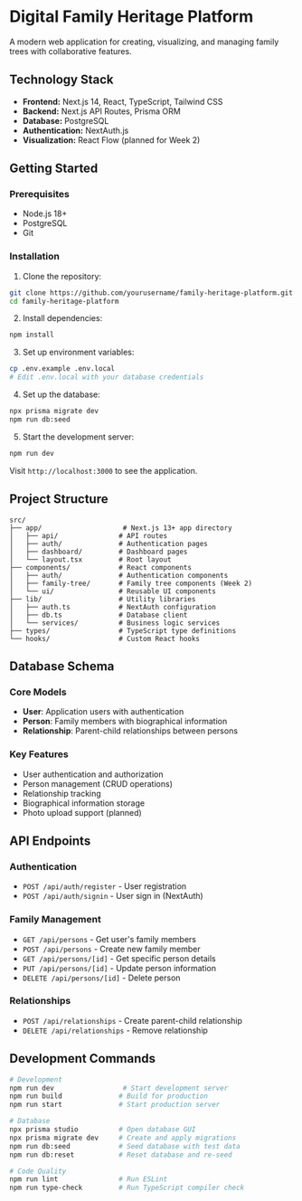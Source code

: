 # Digital Family Heritage Platform

A modern web application for creating, visualizing, and managing family trees with collaborative features.

## Technology Stack

- **Frontend:** Next.js 14, React, TypeScript, Tailwind CSS
- **Backend:** Next.js API Routes, Prisma ORM
- **Database:** PostgreSQL
- **Authentication:** NextAuth.js
- **Visualization:** React Flow (planned for Week 2)

## Getting Started

### Prerequisites

- Node.js 18+
- PostgreSQL
- Git

### Installation

1. Clone the repository:
```bash
git clone https://github.com/yourusername/family-heritage-platform.git
cd family-heritage-platform
```

2. Install dependencies:
```bash
npm install
```

3. Set up environment variables:
```bash
cp .env.example .env.local
# Edit .env.local with your database credentials
```

4. Set up the database:
```bash
npx prisma migrate dev
npm run db:seed
```

5. Start the development server:
```bash
npm run dev
```

Visit `http://localhost:3000` to see the application.

## Project Structure

```
src/
├── app/                    # Next.js 13+ app directory
│   ├── api/               # API routes
│   ├── auth/              # Authentication pages
│   ├── dashboard/         # Dashboard pages
│   └── layout.tsx         # Root layout
├── components/            # React components
│   ├── auth/              # Authentication components
│   ├── family-tree/       # Family tree components (Week 2)
│   └── ui/                # Reusable UI components
├── lib/                   # Utility libraries
│   ├── auth.ts            # NextAuth configuration
│   ├── db.ts              # Database client
│   └── services/          # Business logic services
├── types/                 # TypeScript type definitions
└── hooks/                 # Custom React hooks
```

## Database Schema

### Core Models

- **User**: Application users with authentication
- **Person**: Family members with biographical information
- **Relationship**: Parent-child relationships between persons

### Key Features

- User authentication and authorization
- Person management (CRUD operations)
- Relationship tracking
- Biographical information storage
- Photo upload support (planned)

## API Endpoints

### Authentication
- `POST /api/auth/register` - User registration
- `POST /api/auth/signin` - User sign in (NextAuth)

### Family Management
- `GET /api/persons` - Get user's family members
- `POST /api/persons` - Create new family member
- `GET /api/persons/[id]` - Get specific person details
- `PUT /api/persons/[id]` - Update person information
- `DELETE /api/persons/[id]` - Delete person

### Relationships
- `POST /api/relationships` - Create parent-child relationship
- `DELETE /api/relationships` - Remove relationship

## Development Commands

```bash
# Development
npm run dev                 # Start development server
npm run build              # Build for production
npm run start              # Start production server

# Database
npx prisma studio          # Open database GUI
npx prisma migrate dev     # Create and apply migrations
npm run db:seed            # Seed database with test data
npm run db:reset           # Reset database and re-seed

# Code Quality
npm run lint               # Run ESLint
npm run type-check         # Run TypeScript compiler check
